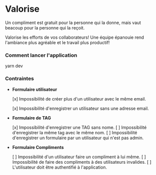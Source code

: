 # Valorise

Un compliment est gratuit pour la personne qui la donne, mais vaut beacoup pour la personne qui la reçoit.

Valorise les efforts de vos collaborateurs! Une équipe épanouie rend l'ambiance plus agréable et le travail plus productif!

### Comment lancer l'application

yarn dev

### Contraintes

- **Formulaire utilisateur**

    [x] Impossibilité de créer plus d'un utilisateur avec le même email.

    [x] Impossibilité d'enregistrer un utilisateur sans une adresse email.

- **Formulaire de TAG**

    [x] Impossibilité d'enregistrer une TAG sans nome.
    [ ] Impossibilité d'enregistrer la même tag avec le même nom.
    [ ] Impossibilité d'enregistrer un formulaire par un utilisateur qui n'est pas admin.

- **Formulaire Compliments**

    [ ] Impossibilité d'un utilisateur faire un compliment à lui même.
    [ ] Impossibilité de faire des compliments à des utilisateurs invalides.
    [ ] L'utilisateur doit être authentifié à l'application.